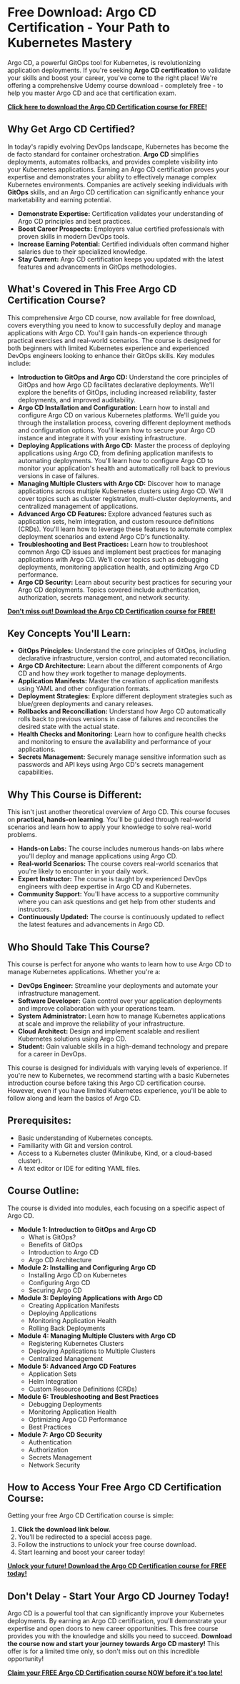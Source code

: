 # Free Download: Argo CD Certification - Your Path to Kubernetes Mastery

Argo CD, a powerful GitOps tool for Kubernetes, is revolutionizing application deployments. If you're seeking **Argo CD certification** to validate your skills and boost your career, you've come to the right place! We're offering a comprehensive Udemy course download - completely free - to help you master Argo CD and ace that certification exam.

[**Click here to download the Argo CD Certification course for FREE!**](https://udemywork.com/argo-cd-certification)

## Why Get Argo CD Certified?

In today's rapidly evolving DevOps landscape, Kubernetes has become the de facto standard for container orchestration.  **Argo CD** simplifies deployments, automates rollbacks, and provides complete visibility into your Kubernetes applications. Earning an Argo CD certification proves your expertise and demonstrates your ability to effectively manage complex Kubernetes environments.  Companies are actively seeking individuals with **GitOps** skills, and an Argo CD certification can significantly enhance your marketability and earning potential.

*   **Demonstrate Expertise:** Certification validates your understanding of Argo CD principles and best practices.
*   **Boost Career Prospects:** Employers value certified professionals with proven skills in modern DevOps tools.
*   **Increase Earning Potential:** Certified individuals often command higher salaries due to their specialized knowledge.
*   **Stay Current:** Argo CD certification keeps you updated with the latest features and advancements in GitOps methodologies.

## What's Covered in This Free Argo CD Certification Course?

This comprehensive Argo CD course, now available for free download, covers everything you need to know to successfully deploy and manage applications with Argo CD. You'll gain hands-on experience through practical exercises and real-world scenarios. The course is designed for both beginners with limited Kubernetes experience and experienced DevOps engineers looking to enhance their GitOps skills. Key modules include:

*   **Introduction to GitOps and Argo CD:** Understand the core principles of GitOps and how Argo CD facilitates declarative deployments. We'll explore the benefits of GitOps, including increased reliability, faster deployments, and improved auditability.
*   **Argo CD Installation and Configuration:** Learn how to install and configure Argo CD on various Kubernetes platforms. We'll guide you through the installation process, covering different deployment methods and configuration options.  You'll learn how to secure your Argo CD instance and integrate it with your existing infrastructure.
*   **Deploying Applications with Argo CD:** Master the process of deploying applications using Argo CD, from defining application manifests to automating deployments.  You'll learn how to configure Argo CD to monitor your application's health and automatically roll back to previous versions in case of failures.
*   **Managing Multiple Clusters with Argo CD:** Discover how to manage applications across multiple Kubernetes clusters using Argo CD.  We'll cover topics such as cluster registration, multi-cluster deployments, and centralized management of applications.
*   **Advanced Argo CD Features:** Explore advanced features such as application sets, helm integration, and custom resource definitions (CRDs).  You'll learn how to leverage these features to automate complex deployment scenarios and extend Argo CD's functionality.
*   **Troubleshooting and Best Practices:** Learn how to troubleshoot common Argo CD issues and implement best practices for managing applications with Argo CD.  We'll cover topics such as debugging deployments, monitoring application health, and optimizing Argo CD performance.
*   **Argo CD Security:** Learn about security best practices for securing your Argo CD deployments.  Topics covered include authentication, authorization, secrets management, and network security.

[**Don't miss out! Download the Argo CD Certification course for FREE!**](https://udemywork.com/argo-cd-certification)

## Key Concepts You'll Learn:

*   **GitOps Principles:** Understand the core principles of GitOps, including declarative infrastructure, version control, and automated reconciliation.
*   **Argo CD Architecture:** Learn about the different components of Argo CD and how they work together to manage deployments.
*   **Application Manifests:** Master the creation of application manifests using YAML and other configuration formats.
*   **Deployment Strategies:** Explore different deployment strategies such as blue/green deployments and canary releases.
*   **Rollbacks and Reconciliation:** Understand how Argo CD automatically rolls back to previous versions in case of failures and reconciles the desired state with the actual state.
*   **Health Checks and Monitoring:** Learn how to configure health checks and monitoring to ensure the availability and performance of your applications.
*   **Secrets Management:** Securely manage sensitive information such as passwords and API keys using Argo CD's secrets management capabilities.

## Why This Course is Different:

This isn't just another theoretical overview of Argo CD. This course focuses on **practical, hands-on learning**. You'll be guided through real-world scenarios and learn how to apply your knowledge to solve real-world problems.

*   **Hands-on Labs:** The course includes numerous hands-on labs where you'll deploy and manage applications using Argo CD.
*   **Real-world Scenarios:** The course covers real-world scenarios that you're likely to encounter in your daily work.
*   **Expert Instructor:** The course is taught by experienced DevOps engineers with deep expertise in Argo CD and Kubernetes.
*   **Community Support:** You'll have access to a supportive community where you can ask questions and get help from other students and instructors.
*   **Continuously Updated:** The course is continuously updated to reflect the latest features and advancements in Argo CD.

## Who Should Take This Course?

This course is perfect for anyone who wants to learn how to use Argo CD to manage Kubernetes applications. Whether you're a:

*   **DevOps Engineer:** Streamline your deployments and automate your infrastructure management.
*   **Software Developer:** Gain control over your application deployments and improve collaboration with your operations team.
*   **System Administrator:**  Learn how to manage Kubernetes applications at scale and improve the reliability of your infrastructure.
*   **Cloud Architect:**  Design and implement scalable and resilient Kubernetes solutions using Argo CD.
*   **Student:**  Gain valuable skills in a high-demand technology and prepare for a career in DevOps.

This course is designed for individuals with varying levels of experience. If you're new to Kubernetes, we recommend starting with a basic Kubernetes introduction course before taking this Argo CD certification course. However, even if you have limited Kubernetes experience, you'll be able to follow along and learn the basics of Argo CD.

## Prerequisites:

*   Basic understanding of Kubernetes concepts.
*   Familiarity with Git and version control.
*   Access to a Kubernetes cluster (Minikube, Kind, or a cloud-based cluster).
*   A text editor or IDE for editing YAML files.

## Course Outline:

The course is divided into modules, each focusing on a specific aspect of Argo CD.

*   **Module 1: Introduction to GitOps and Argo CD**
    *   What is GitOps?
    *   Benefits of GitOps
    *   Introduction to Argo CD
    *   Argo CD Architecture
*   **Module 2: Installing and Configuring Argo CD**
    *   Installing Argo CD on Kubernetes
    *   Configuring Argo CD
    *   Securing Argo CD
*   **Module 3: Deploying Applications with Argo CD**
    *   Creating Application Manifests
    *   Deploying Applications
    *   Monitoring Application Health
    *   Rolling Back Deployments
*   **Module 4: Managing Multiple Clusters with Argo CD**
    *   Registering Kubernetes Clusters
    *   Deploying Applications to Multiple Clusters
    *   Centralized Management
*   **Module 5: Advanced Argo CD Features**
    *   Application Sets
    *   Helm Integration
    *   Custom Resource Definitions (CRDs)
*   **Module 6: Troubleshooting and Best Practices**
    *   Debugging Deployments
    *   Monitoring Application Health
    *   Optimizing Argo CD Performance
    *   Best Practices
*   **Module 7: Argo CD Security**
    *   Authentication
    *   Authorization
    *   Secrets Management
    *   Network Security

## How to Access Your Free Argo CD Certification Course:

Getting your free Argo CD Certification course is simple:

1.  **Click the download link below.**
2.  You'll be redirected to a special access page.
3.  Follow the instructions to unlock your free course download.
4.  Start learning and boost your career today!

[**Unlock your future! Download the Argo CD Certification course for FREE today!**](https://udemywork.com/argo-cd-certification)

## Don't Delay - Start Your Argo CD Journey Today!

Argo CD is a powerful tool that can significantly improve your Kubernetes deployments.  By earning an Argo CD certification, you'll demonstrate your expertise and open doors to new career opportunities. This free course provides you with the knowledge and skills you need to succeed. **Download the course now and start your journey towards Argo CD mastery!**  This offer is for a limited time only, so don't miss out on this incredible opportunity!

[**Claim your FREE Argo CD Certification course NOW before it's too late!**](https://udemywork.com/argo-cd-certification)
